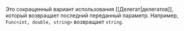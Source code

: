 
Это сокращенный вариант использования [[Делегат|делегатов]], который возвращает последний переданный параметр. Например, `Func<int, double, string>` возвращает `string`.